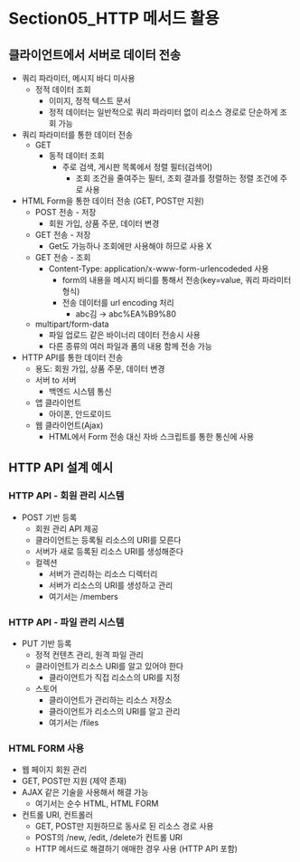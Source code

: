 # Section05_HTTP 메서드 활용

## 클라이언트에서 서버로 데이터 전송

- 쿼리 파라미터, 메시지 바디 미사용
  - 정적 데이터 조회
    - 이미지, 정적 텍스트 문서
    - 정적 데이터는 일반적으로 쿼리 파라미터 없이 리소스 경로로 단순하게 조회 가능
- 쿼리 파라미터를 통한 데이터 전송
  - GET
    - 동적 데이터 조회
      - 주로 검색, 게시판 목록에서 정렬 필터(검색어)
        - 조회 조건을 줄여주는 필터, 조회 결과를 정렬하는 정렬 조건에 주로 사용
- HTML Form을 통한 데이터 전송 (GET, POST만 지원)
  - POST 전송 - 저장
    - 회원 가입, 상품 주문, 데이터 변경
  - GET 전송 - 저장
    - Get도 가능하나 조회에만 사용해야 하므로 사용 X
  - GET 전송 - 조회
    - Content-Type: application/x-www-form-urlencodeded 사용
      - form의 내용을 메시지 바디를 통해서 전송(key=value, 쿼리 파라미터 형식)
      - 전송 데이터를 url encoding 처리
        - abc김 → abc%EA%B9%80
  - multipart/form-data
    - 파일 업로드 같은 바이너리 데이터 전송시 사용
    - 다른 종류의 여러 파일과 폼의 내용 함께 전송 가능
- HTTP API를 통한 데이터 전송
  - 용도: 회원 가입, 상품 주문, 데이터 변경
  - 서버 to 서버
    - 백엔드 시스템 통신
  - 앱 클라이언트
    - 아이폰, 안드로이드
  - 웹 클라이언트(Ajax)
    - HTML에서 Form 전송 대신 자바 스크립트를 통한 통신에 사용

## HTTP API 설계 예시

### HTTP API - 회원 관리 시스템

- POST 기반 등록
  - 회원 관리 API 제공
  - 클라이언트는 등록될 리소스의 URI를 모른다
  - 서버가 새로 등록된 리소스 URI를 생성해준다
  - 컬렉션
    - 서버가 관리하는 리소스 디렉터리
    - 서버가 리소스의 URI를 생성하고 관리
    - 여기서는 /members

### HTTP API - 파일 관리 시스템

- PUT 기반 등록
  - 정적 컨텐츠 관리, 원격 파일 관리
  - 클라이언트가 리소스 URI를 알고 있어야 한다
    - 클라이언트가 직접 리소스의 URI를 지정
  - 스토어
    - 클라이언트가 관리하는 리소스 저장소
    - 클라이언트가 리소스의 URI를 알고 관리
    - 여기서는 /files

### HTML FORM 사용

- 웹 페이지 회원 관리
- GET, POST만 지원 (제약 존재)
- AJAX 같은 기술을 사용해서 해결 가능
  - 여기서는 순수 HTML, HTML FORM
- 컨트롤 URI, 컨트롤러
  - GET, POST만 지원하므로 동사로 된 리소스 경로 사용
  - POST의 /new, /edit, /delete가 컨트롤 URI
  - HTTP 메서드로 해결하기 애매한 경우 사용 (HTTP API 포함)
